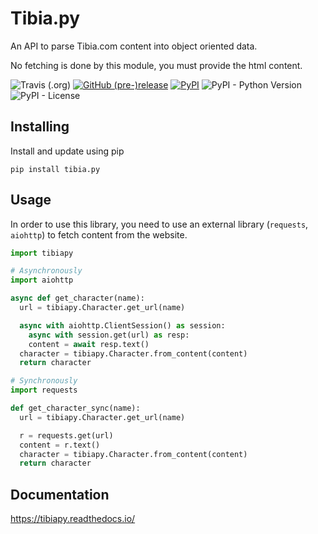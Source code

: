 # Tibia.py
An API to parse Tibia.com content into object oriented data.

No fetching is done by this module, you must provide the html content.

![Travis (.org)](https://img.shields.io/travis/Galarzaa90/tibia.py.svg)
[![GitHub (pre-)release](https://img.shields.io/github/release/Galarzaa90/tibia.py/all.svg)](https://github.com/Galarzaa90/tibiawiki-sql/releases)
[![PyPI](https://img.shields.io/pypi/v/tibia.py.svg)](https://pypi.python.org/pypi/tibia.py/)
![PyPI - Python Version](https://img.shields.io/pypi/pyversions/tibia.py.svg)
![PyPI - License](https://img.shields.io/pypi/l/tibia.py.svg)

## Installing
Install and update using pip

```commandline
pip install tibia.py
```

## Usage
In order to use this library, you need to use an external library (`requests`, `aiohttp`) to fetch content from the website.

```python
import tibiapy

# Asynchronously
import aiohttp

async def get_character(name):
  url = tibiapy.Character.get_url(name)

  async with aiohttp.ClientSession() as session:
    async with session.get(url) as resp:
    content = await resp.text()
  character = tibiapy.Character.from_content(content)
  return character

# Synchronously
import requests

def get_character_sync(name):
  url = tibiapy.Character.get_url(name)

  r = requests.get(url)
  content = r.text()
  character = tibiapy.Character.from_content(content)
  return character
```

## Documentation
https://tibiapy.readthedocs.io/